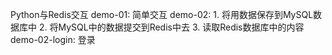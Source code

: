 Python与Redis交互
demo-01:
    简单交互
demo-02:
    1. 将用数据保存到MySQL数据库中
    2. 将MySQL中的数据提交到Redis中去
    3. 读取Redis数据库中的内容
demo-02-login:
    登录